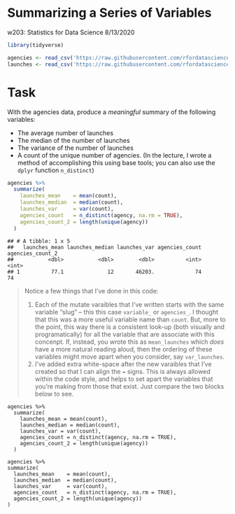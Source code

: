Summarizing a Series of Variables
================
w203: Statistics for Data Science
8/13/2020

``` r
library(tidyverse)
```

``` r
agencies <- read_csv('https://raw.githubusercontent.com/rfordatascience/tidytuesday/master/data/2019/2019-01-15/agencies.csv')
launches <- read_csv('https://raw.githubusercontent.com/rfordatascience/tidytuesday/master/data/2019/2019-01-15/launches.csv')
```

# Task

With the agencies data, produce a *meaningful* summary of the following
variables:

  - The average number of launches
  - The median of the number of launches
  - The variance of the number of launches
  - A count of the unique number of agencies. (In the lecture, I wrote a
    method of accomplishing this using base tools; you can also use the
    `dplyr` function `n_distinct`)

<!-- end list -->

``` r
agencies %>%  
  summarize(
    launches_mean    = mean(count), 
    launches_median  = median(count),
    launches_var     = var(count), 
    agencies_count   = n_distinct(agency, na.rm = TRUE),
    agencies_count_2 = length(unique(agency))
  )
```

    ## # A tibble: 1 x 5
    ##   launches_mean launches_median launches_var agencies_count agencies_count_2
    ##           <dbl>           <dbl>        <dbl>          <int>            <int>
    ## 1          77.1              12       46203.             74               74

> Notice a few things that I’ve done in this code:
> 
> 1.  Each of the mutate varaibles that I’ve written starts with the
>     same variable “slug” – this this case `variable_` or `agencies_`.
>     I thought that this was a more useful variable name than `count`.
>     But, more to the point, this way there is a consistent look-up
>     (both visually and programatically) for all the variable that are
>     associate with this concenpt. If, instead, you wrote this as
>     `mean_launches` which *does* have a more natural reading aloud,
>     then the ordering of these variables might move apart when you
>     consider, say `var_launches`.
> 2.  I’ve added extra white-space after the new varaibles that I’ve
>     created so that I can align the `=` signs. This is always allowed
>     within the code style, and helps to set apart the variables that
>     you’re making from those that exist. Just compare the two blocks
>     below to see.

    agencies %>%  
      summarize(
        launches_mean = mean(count), 
        launches_median = median(count),
        launches_var = var(count), 
        agencies_count = n_distinct(agency, na.rm = TRUE),
        agencies_count_2 = length(unique(agency))
      )
    
    agencies %>%  
    summarize(
      launches_mean    = mean(count), 
      launches_median  = median(count),
      launches_var     = var(count), 
      agencies_count   = n_distinct(agency, na.rm = TRUE),
      agencies_count_2 = length(unique(agency))
    )
